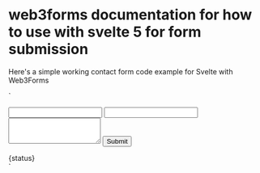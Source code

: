 # web3forms documentation for how to use with svelte 5 for form submission

Here's a simple working contact form code example for Svelte with Web3Forms

`
<script>
let status = $state("");

const handleSubmit = async (event) => {
  status = 'Submitting...'
  const formData = new FormData(event.currentTarget)
  const object = Object.fromEntries(formData);
  const json = JSON.stringify(object);

  const response = await fetch("https://api.web3forms.com/submit", {
      method: "POST",
      headers: {
          "Content-Type": "application/json",
          Accept: "application/json",
      },
      body: json
  });
  const result = await response.json();
  if (result.success) {
      console.log(result);
      status = result.message || "Success"
  }
}
</script>

<form onsubmit={handleSubmit}>
    <input type="hidden" name="access_key" value="YOUR_ACCESS_KEY_HERE">
    <input type="text" name="name" required />
    <input type="email" name="email" required />
    <textarea name="message" required rows="3"></textarea>
    <input type="submit" />
</form>

<div>{status}</div>
`